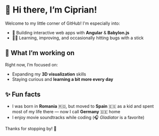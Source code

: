 # 👋 Hi there, I’m Ciprian!

Welcome to my little corner of GitHub! I'm especially into:

- 🧱 Building interactive web apps with **Angular** & **Babylon.js**
- 🧗‍♂️ Learning, improving, and occasionally hitting bugs with a stick

## 🚧 What I’m working on

Right now, I’m focused on:
- Expanding my **3D visualization** skills
- Staying curious and **learning a bit more every day**

## ✨ Fun facts

- I was born in **Romania** 🇷🇴, but moved to **Spain** 🇪🇸 as a kid and spent most of my life there — now I call **Germany** 🇩🇪 home
- I enjoy movie soundtracks while coding (🎧 *Gladiator* is a favorite)

Thanks for stopping by! 🚀
